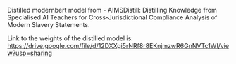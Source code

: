 Distilled modernbert model from - AIMSDistill: Distilling Knowledge from Specialised AI Teachers for
Cross-Jurisdictional Compliance Analysis of Modern Slavery Statements.

Link to the weights of the distilled model is:  https://drive.google.com/file/d/12DXXgi5rNRf8r8EKnjmzwR6GnNVTc1WI/view?usp=sharing
